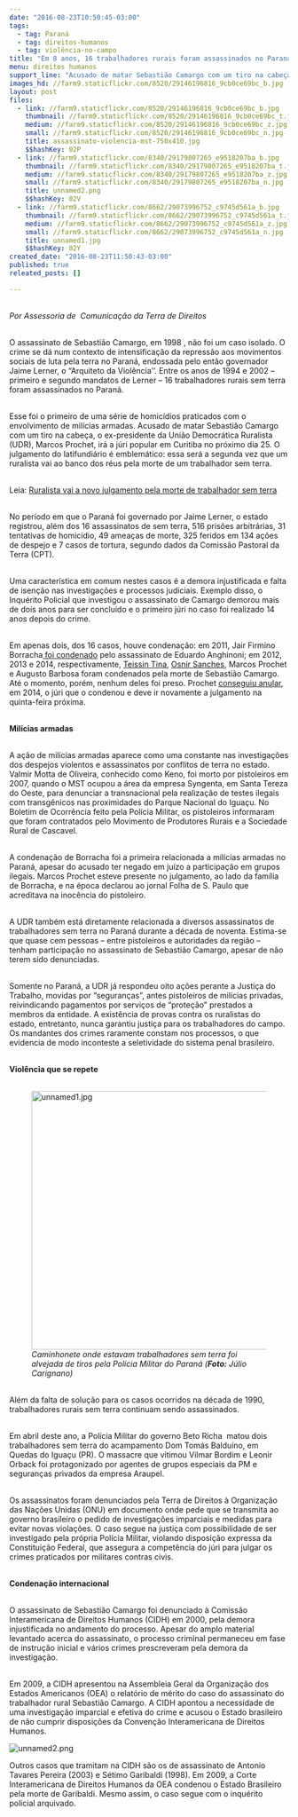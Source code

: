 ```yaml
---
date: "2016-08-23T10:50:45-03:00"
tags:
  - tag: Paraná
  - tag: direitos-humanos
  - tag: violência-no-campo
title: "Em 8 anos, 16 trabalhadores rurais foram assassinados no Paraná"
menu: direitos humanos
support_line: "Acusado de matar Sebastião Camargo com um tiro na cabeça, o ex-presidente da União Democrática Ruralista (UDR), Marcos Prochet, irá a júri popular em Curitiba no próximo dia 25"
images_hd: //farm9.staticflickr.com/8520/29146196816_9cb0ce69bc_b.jpg
layout: post
files:
  - link: //farm9.staticflickr.com/8520/29146196816_9cb0ce69bc_b.jpg
    thumbnail: //farm9.staticflickr.com/8520/29146196816_9cb0ce69bc_t.jpg
    medium: //farm9.staticflickr.com/8520/29146196816_9cb0ce69bc_z.jpg
    small: //farm9.staticflickr.com/8520/29146196816_9cb0ce69bc_n.jpg
    title: assassinato-violencia-mst-750x410.jpg
    $$hashKey: 02P
  - link: //farm9.staticflickr.com/8340/29179807265_e9518207ba_b.jpg
    thumbnail: //farm9.staticflickr.com/8340/29179807265_e9518207ba_t.jpg
    medium: //farm9.staticflickr.com/8340/29179807265_e9518207ba_z.jpg
    small: //farm9.staticflickr.com/8340/29179807265_e9518207ba_n.jpg
    title: unnamed2.png
    $$hashKey: 02V
  - link: //farm9.staticflickr.com/8662/29073996752_c9745d561a_b.jpg
    thumbnail: //farm9.staticflickr.com/8662/29073996752_c9745d561a_t.jpg
    medium: //farm9.staticflickr.com/8662/29073996752_c9745d561a_z.jpg
    small: //farm9.staticflickr.com/8662/29073996752_c9745d561a_n.jpg
    title: unnamed1.jpg
    $$hashKey: 02Y
created_date: "2016-08-23T11:50:43-03:00"
published: true
releated_posts: []

---
```

<p><br />
<em>Por Assessoria de&nbsp; Comunica&ccedil;&atilde;o da Terra de Direitos</em></p>

<p><br />
O assassinato de Sebasti&atilde;o Camargo, em 1998 , n&atilde;o foi um caso isolado. O crime se d&aacute; num contexto de intensifica&ccedil;&atilde;o da repress&atilde;o aos movimentos sociais de luta pela terra no Paran&aacute;, endossada pelo ent&atilde;o governador Jaime Lerner, o &ldquo;Arquiteto da Viol&ecirc;ncia&rsquo;&rsquo;. Entre os anos de 1994 e 2002 &ndash; primeiro e segundo mandatos de Lerner &ndash; 16 trabalhadores rurais sem terra foram assassinados no Paran&aacute;.</p>

<p><br />
Esse foi o primeiro de uma s&eacute;rie de homic&iacute;dios praticados com o envolvimento de mil&iacute;cias armadas. Acusado de matar Sebasti&atilde;o Camargo com um tiro na cabe&ccedil;a, o ex-presidente da Uni&atilde;o Democr&aacute;tica Ruralista (UDR), Marcos Prochet, ir&aacute; a j&uacute;ri popular em Curitiba no pr&oacute;ximo dia 25. O julgamento do latifundi&aacute;rio &eacute; emblem&aacute;tico: essa ser&aacute; a segunda vez que um ruralista vai ao banco dos r&eacute;us pela morte de um trabalhador sem terra.</p>

<p><br />
Leia: <a href="http://terradedireitos.org.br/2016/08/17/ruralista-vai-a-novo-julgamento-pela-morte-de-trabalhador-sem-terra/">Ruralista vai a novo julgamento pela morte de trabalhador sem terra</a></p>

<p><br />
No per&iacute;odo em que o Paran&aacute; foi governado por Jaime Lerner, o estado registrou, al&eacute;m dos 16 assassinatos de sem terra, 516 pris&otilde;es arbitr&aacute;rias, 31 tentativas de homic&iacute;dio, 49 amea&ccedil;as de morte, 325 feridos em 134 a&ccedil;&otilde;es de despejo e 7 casos de tortura, segundo dados da Comiss&atilde;o Pastoral da Terra (CPT).</p>

<p><br />
Uma caracter&iacute;stica em comum nestes casos &eacute; a demora injustificada e falta de isen&ccedil;&atilde;o nas investiga&ccedil;&otilde;es e processos judiciais. Exemplo disso, o Inqu&eacute;rito Policial que investigou o assassinato de Camargo demorou mais de dois anos para ser conclu&iacute;do e o primeiro j&uacute;ri no caso foi realizado 14 anos depois do crime.</p>

<p><br />
Em apenas dois, dos 16 casos, houve condena&ccedil;&atilde;o: em 2011, Jair Firmino Borracha<a href="http://terradedireitos.org.br/2011/09/22/assassino-de-trabalhador-sem-terra-e-preso-em-alto-parana/"> foi condenado</a> pelo assassinato de Eduardo Anghinoni; em 2012, 2013 e 2014, respectivamente, <a href="http://terradedireitos.org.br/2012/11/28/juri-popular-condena-fazendeiro-e-integrante-de-milicia-por-homicidio-de-trabalhador-sem-terra/">Teissin Tina</a>, <a href="http://terradedireitos.org.br/2012/11/28/juri-popular-condena-fazendeiro-e-integrante-de-milicia-por-homicidio-de-trabalhador-sem-terra/">Osnir Sanches</a>, Marcos Prochet e Augusto Barbosa foram condenados pela morte de Sebasti&atilde;o Camargo. At&eacute; o momento, por&eacute;m, nenhum deles foi preso. Prochet <a href="http://terradedireitos.org.br/2014/12/19/tjpr-anula-o-juri-popular-que-condenou-o-ruralista-marcos-prochet-a-15-anos-de-prisao/">conseguiu anular</a>, em 2014, o j&uacute;ri que o condenou e deve ir novamente a julgamento na quinta-feira pr&oacute;xima.</p>

<p><br />
<strong>Mil&iacute;cias armadas</strong></p>

<p><br />
A a&ccedil;&atilde;o de mil&iacute;cias armadas aparece como uma constante nas investiga&ccedil;&otilde;es dos despejos violentos e assassinatos por conflitos de terra no estado. Valmir Motta de Oliveira, conhecido como Keno, foi morto por pistoleiros em 2007, quando o MST ocupou a &aacute;rea da empresa Syngenta, em Santa Tereza do Oeste, para denunciar a transnacional pela realiza&ccedil;&atilde;o de testes ilegais com transg&ecirc;nicos nas proximidades do Parque Nacional do Igua&ccedil;u. No Boletim de Ocorr&ecirc;ncia feito pela Pol&iacute;cia Militar, os pistoleiros informaram que foram contratados pelo Movimento de Produtores Rurais e a Sociedade Rural de Cascavel.</p>

<p><br />
A condena&ccedil;&atilde;o de Borracha foi a primeira relacionada a mil&iacute;cias armadas no Paran&aacute;, apesar do acusado ter negado em ju&iacute;zo a participa&ccedil;&atilde;o em grupos ilegais. Marcos Prochet esteve presente no julgamento, ao lado da fam&iacute;lia de Borracha, e na &eacute;poca declarou ao jornal Folha de S. Paulo que acreditava na inoc&ecirc;ncia do pistoleiro.</p>

<p><br />
A UDR tamb&eacute;m est&aacute; diretamente relacionada a diversos assassinatos de trabalhadores sem terra no Paran&aacute; durante a d&eacute;cada de noventa. Estima-se que quase cem pessoas &ndash; entre pistoleiros e autoridades da regi&atilde;o &ndash; tenham participa&ccedil;&atilde;o no assassinato de Sebasti&atilde;o Camargo, apesar de n&atilde;o terem sido denunciadas.</p>

<p><br />
Somente no Paran&aacute;, a UDR j&aacute; respondeu oito a&ccedil;&otilde;es perante a Justi&ccedil;a do Trabalho, movidas por &ldquo;seguran&ccedil;as&rdquo;, antes pistoleiros de mil&iacute;cias privadas, reivindicando pagamentos por servi&ccedil;os de &ldquo;prote&ccedil;&atilde;o&rdquo; prestados a membros da entidade. A exist&ecirc;ncia de provas contra os ruralistas do estado, entretanto, nunca garantiu justi&ccedil;a para os trabalhadores do campo. Os mandantes dos crimes raramente constam nos processos, o que evidencia de modo inconteste a seletividade do sistema penal brasileiro.</p>

<p><br />
<strong>Viol&ecirc;ncia que se repete</strong><br />
&nbsp;</p>

<figure class="image"><img alt="unnamed1.jpg" height="466" src="//farm9.staticflickr.com/8662/29073996752_c9745d561a_b.jpg" width="700" />
<figcaption><em>Caminhonete onde estavam trabalhadores sem terra foi alvejada de tiros pela Pol&iacute;cia Militar do Paran&aacute; (<strong>Foto:</strong> J&uacute;lio Carignano)</em></figcaption>
</figure>

<p><br />
Al&eacute;m da falta de solu&ccedil;&atilde;o para os casos ocorridos na d&eacute;cada de 1990, trabalhadores rurais sem terra continuam sendo assassinados.</p>

<p><br />
Em abril deste ano, a Pol&iacute;cia Militar do governo Beto Richa&nbsp; matou dois trabalhadores sem terra do acampamento Dom Tom&aacute;s Baldu&iacute;no, em Quedas do Igua&ccedil;u (PR). O massacre que vitimou Vilmar Bordim e Leonir Orback foi protagonizado por agentes de grupos especiais da PM e seguran&ccedil;as privados da empresa Araupel.</p>

<p><br />
Os assassinatos foram denunciados pela Terra de Direitos &agrave; Organiza&ccedil;&atilde;o das Na&ccedil;&otilde;es Unidas (ONU) em documento onde pede que se transmita ao governo brasileiro o pedido de investiga&ccedil;&otilde;es imparciais e medidas para evitar novas viola&ccedil;&otilde;es. O caso segue na justi&ccedil;a com possibilidade de ser investigado pela pr&oacute;pria Pol&iacute;cia Militar, violando disposi&ccedil;&atilde;o expressa da Constitui&ccedil;&atilde;o Federal, que assegura a compet&ecirc;ncia do j&uacute;ri para julgar os crimes praticados por militares contras civis.</p>

<p><br />
<strong>Condena&ccedil;&atilde;o internacional</strong></p>

<p><br />
O assassinato de Sebasti&atilde;o Camargo foi denunciado &agrave; Comiss&atilde;o Interamericana de Direitos Humanos (CIDH) em 2000, pela demora injustificada no andamento do processo. Apesar do amplo material levantado acerca do assassinato, o processo criminal permaneceu em fase de instru&ccedil;&atilde;o inicial e v&aacute;rios crimes prescreveram pela demora da investiga&ccedil;&atilde;o.</p>

<p><br />
Em 2009, a CIDH apresentou na Assembleia Geral da Organiza&ccedil;&atilde;o dos Estados Americanos (OEA) o relat&oacute;rio de m&eacute;rito do caso do assassinato do trabalhador rural Sebasti&atilde;o Camargo. A CIDH apontou a necessidade de uma investiga&ccedil;&atilde;o imparcial e efetiva do crime e acusou o Estado brasileiro de n&atilde;o cumprir disposi&ccedil;&otilde;es da Conven&ccedil;&atilde;o Interamericana de Direitos Humanos.</p>

<p><img alt="unnamed2.png" src="//farm9.staticflickr.com/8340/29179807265_e9518207ba_b.jpg" /></p>

<p>Outros casos que tramitam na CIDH s&atilde;o os de assassinato de Antonio Tavares Pereira (2003) e S&eacute;timo Garibaldi (1998). Em 2009, a Corte Interamericana de Direitos Humanos da OEA condenou o Estado Brasileiro pela morte de Garibaldi. Mesmo assim, o caso segue com o inqu&eacute;rito policial arquivado.</p>
